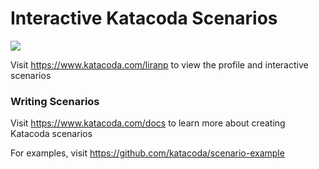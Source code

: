 # Interactive Katacoda Scenarios

[![](http://shields.katacoda.com/katacoda/liranp/count.svg)](https://www.katacoda.com/liranp "Get your profile on Katacoda.com")

Visit https://www.katacoda.com/liranp to view the profile and interactive scenarios

### Writing Scenarios
Visit https://www.katacoda.com/docs to learn more about creating Katacoda scenarios

For examples, visit https://github.com/katacoda/scenario-example
